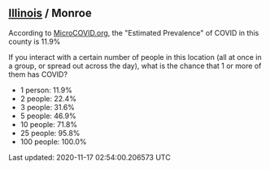 
## [Illinois](/united-states/illinois) / Monroe

According to [MicroCOVID.org](http://microcovid.org),
the "Estimated Prevalence" of COVID in this county is 11.9%

If you interact with a certain number of people in this location
(all at once in a group, or spread out across the day), what is the chance that
1 or more of them has COVID?

- 1 person: 11.9%
- 2 people: 22.4%
- 3 people: 31.6%
- 5 people: 46.9%
- 10 people: 71.8%
- 25 people: 95.8%
- 100 people: 100.0%

Last updated: 2020-11-17 02:54:00.206573 UTC
